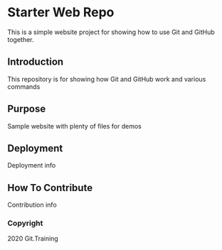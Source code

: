 # Starter Web Repo

This is a simple website project for showing how to use Git and GitHub together.

## Introduction

This repository is for showing how Git and GitHub work and various commands

## Purpose

Sample website with plenty of files for demos

## Deployment

Deployment info

## How To Contribute

Contribution info

### Copyright

2020 Git.Training